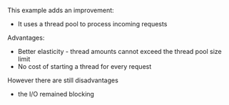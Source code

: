This example adds an improvement:
- It uses a thread pool to process incoming requests

Advantages:
- Better elasticity - thread amounts cannot exceed the thread pool size limit
- No cost of starting a thread for every request

However there are still disadvantages
- the I/O remained blocking